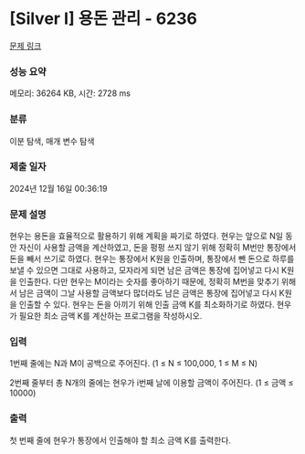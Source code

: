 # [Silver I] 용돈 관리 - 6236 

[문제 링크](https://www.acmicpc.net/problem/6236) 

### 성능 요약

메모리: 36264 KB, 시간: 2728 ms

### 분류

이분 탐색, 매개 변수 탐색

### 제출 일자

2024년 12월 16일 00:36:19

### 문제 설명

<p>현우는 용돈을 효율적으로 활용하기 위해 계획을 짜기로 하였다. 현우는 앞으로 N일 동안 자신이 사용할 금액을 계산하였고, 돈을 펑펑 쓰지 않기 위해 정확히 M번만 통장에서 돈을 빼서 쓰기로 하였다. 현우는 통장에서 K원을 인출하며, 통장에서 뺀 돈으로 하루를 보낼 수 있으면 그대로 사용하고, 모자라게 되면 남은 금액은 통장에 집어넣고 다시 K원을 인출한다. 다만 현우는 M이라는 숫자를 좋아하기 때문에, 정확히 M번을 맞추기 위해서 남은 금액이 그날 사용할 금액보다 많더라도 남은 금액은 통장에 집어넣고 다시 K원을 인출할 수 있다. 현우는 돈을 아끼기 위해 인출 금액 K를 최소화하기로 하였다. 현우가 필요한 최소 금액 K를 계산하는 프로그램을 작성하시오.</p>

### 입력 

 <p>1번째 줄에는 N과 M이 공백으로 주어진다. (1 ≤ N ≤ 100,000, 1 ≤ M ≤ N)</p>

<p>2번째 줄부터 총 N개의 줄에는 현우가 i번째 날에 이용할 금액이 주어진다. (1 ≤ 금액 ≤ 10000)</p>

### 출력 

 <p>첫 번째 줄에 현우가 통장에서 인출해야 할 최소 금액 K를 출력한다.</p>

